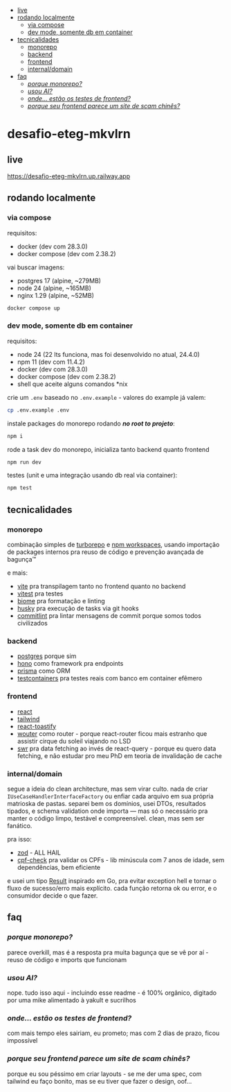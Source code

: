 - [live](#live)
- [rodando localmente](#rodando-localmente)
  - [via compose](#via-compose)
  - [dev mode, somente db em container](#dev-mode-somente-db-em-container)
- [tecnicalidades](#tecnicalidades)
  - [monorepo](#monorepo)
  - [backend](#backend)
  - [frontend](#frontend)
  - [internal/domain](#internaldomain)
- [faq](#faq)
  - [_porque monorepo?_](#porque-monorepo)
  - [_usou AI?_](#usou-ai)
  - [_onde... estão os testes de frontend?_](#onde-estão-os-testes-de-frontend)
  - [_porque seu frontend parece um site de scam chinês?_](#porque-seu-frontend-parece-um-site-de-scam-chinês)

# desafio-eteg-mkvlrn

## live

<https://desafio-eteg-mkvlrn.up.railway.app>

## rodando localmente

### via compose

requisitos:

- docker (dev com 28.3.0)
- docker compose (dev com 2.38.2)

vai buscar imagens:

- postgres 17 (alpine, ~279MB)
- node 24 (alpine, ~165MB)
- nginx 1.29 (alpine, ~52MB)

```bash
docker compose up
```

### dev mode, somente db em container

requisitos:

- node 24 (22 lts funciona, mas foi desenvolvido no atual, 24.4.0)
- npm 11 (dev com 11.4.2)
- docker (dev com 28.3.0)
- docker compose (dev com 2.38.2)
- shell que aceite alguns comandos \*nix

crie um `.env` baseado no `.env.example` - valores do example já valem:

```bash
cp .env.example .env
```

instale packages do monorepo rodando _**no root to projeto**_:

```bash
npm i
```

rode a task dev do monorepo, inicializa tanto backend quanto frontend

```bash
npm run dev
```

testes (unit e uma integração usando db real via container):

```bash
npm test
```

## tecnicalidades

### monorepo

combinação simples de [turborepo](https://github.com/vercel/turborepo) e [npm workspaces](https://docs.npmjs.com/cli/v11/using-npm/workspaces?v=true), usando importação de packages internos pra reuso de código e prevenção avançada de bagunça™

e mais:

- [vite](https://github.com/vitejs/vite) pra transpilagem tanto no frontend quanto no backend
- [vitest](https://github.com/vitest-dev/vitest) pra testes
- [biome](https://github.com/biomejs/biome) pra formatação e linting
- [husky](https://github.com/typicode/husky) pra execução de tasks via git hooks
- [commitlint](https://github.com/conventional-changelog/commitlint) pra lintar mensagens de commit porque somos todos civilizados

### backend

- [postgres](https://github.com/postgres/postgres) porque sim
- [hono](https://github.com/honojs/hono) como framework pra endpoints
- [prisma](https://github.com/prisma/prisma) como ORM
- [testcontainers](https://github.com/testcontainers/testcontainers-node) pra testes reais com banco em container efêmero

### frontend

- [react](https://github.com/facebook/react)
- [tailwind](https://github.com/tailwindlabs/tailwindcss)
- [react-toastify](https://github.com/fkhadra/react-toastify)
- [wouter](https://github.com/molefrog/wouter) como router - porque react-router ficou mais estranho que assistir cirque du soleil viajando no LSD
- [swr](https://github.com/vercel/swr) pra data fetching ao invés de react-query - porque eu quero data fetching, e não estudar pro meu PhD em teoria de invalidação de cache

### internal/domain

segue a ideia do clean architecture, mas sem virar culto. nada de criar `IUseCaseHandlerInterfaceFactory` ou enfiar cada arquivo em sua própria matrioska de pastas. separei bem os domínios, usei DTOs, resultados tipados, e schema validation onde importa — mas só o necessário pra manter o código limpo, testável e compreensível. clean, mas sem ser fanático.

pra isso:

- [zod](https://github.com/colinhacks/zod) - ALL HAIL
- [cpf-check](https://github.com/flasd/cpf-check) pra validar os CPFs - lib minúscula com 7 anos de idade, sem dependências, bem eficiente

e usei um tipo [Result](https://github.com/mkvlrn/desafio-eteg-mkvlrn/blob/main/internal/domain/src/utils/result.ts) inspirado em Go, pra evitar exception hell e tornar o fluxo de sucesso/erro mais explícito. cada função retorna ok ou error, e o consumidor decide o que fazer.

## faq

### _porque monorepo?_

parece overkill, mas é a resposta pra muita bagunça que se vê por aí - reuso de código e imports que funcionam

### _usou AI?_

nope. tudo isso aqui - incluindo esse readme - é 100% orgânico, digitado por uma mike alimentado à yakult e sucrilhos

### _onde... estão os testes de frontend?_

com mais tempo eles sairiam, eu prometo; mas com 2 dias de prazo, ficou impossível

### _porque seu frontend parece um site de scam chinês?_

porque eu sou péssimo em criar layouts - se me der uma spec, com tailwind eu faço bonito, mas se eu tiver que fazer o design, oof...
